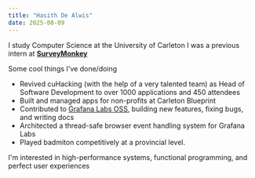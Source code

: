 ```yaml
---
title: "Hasith De Alwis"
date: 2025-08-09
---
```


I study Computer Science at the University of Carleton
I was a previous intern at [**SurveyMonkey**](https://www.surveymonkey.com/)

Some cool things I've done/doing

* Revived cuHacking (with the help of a very talented team) as Head of Software Development to over 1000 applications and 450 attendees
* Built and managed apps for non-profits at Carleton Blueprint
* Contributed to [Grafana Labs OSS](https://github.com/grafana/grafana/pulls?q=is%3Apr+is%3Aclosed+author%3AHasithDeAlwis), building new features, fixing bugs, and writing docs
* Architected a thread-safe browser event handling system for Grafana Labs
* Played badmiton competitively at a provincial level. 

I'm interested in high-performance systems, functional programming, and perfect user experiences
